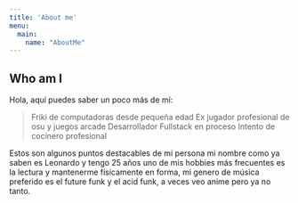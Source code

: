 ```yaml
---
title: 'About me'
menu:
  main:
    name: "AboutMe"
---
```


## Who am I

Hola, aquí puedes saber un poco más de mí:

> Friki de computadoras desde pequeña edad
> Ex jugador profesional de osu y juegos arcade
> Desarrollador Fullstack en proceso
> Intento de cocinero profesional

Estos son algunos puntos destacables de mi persona
mi nombre como ya saben es Leonardo y tengo 25 años
uno de mis hobbies más frecuentes es la lectura 
y mantenerme físicamente en forma, mi genero de música
preferido es el future funk y el acid funk, a veces veo anime
pero ya no tanto.

